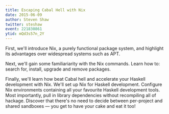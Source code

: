 ```yaml
---
title: Escaping Cabal Hell with Nix
date: 2015-06-09
author: Steven Shaw
twitter: steshaw
event: 221830861
ytid: mQd3s57n_2Y
---
```

First, we'll introduce Nix, a purely functional package system, and highlight its advantages over widespread systems such as APT.

Next, we'll gain some familiariarity with the Nix commands. Learn how to: search for, install, upgrade and remove packages.

Finally, we'll learn how beat Cabal hell and accelerate your Haskell development with Nix. We'll set up Nix for Haskell development. Configure Nix environments containing all your favourite Haskell development tools. Most importantly, pull in library dependencies without recompiling all of hackage. Discover that there's no need to decide between per-project and shared sandboxes — you get to have your cake and eat it too!
